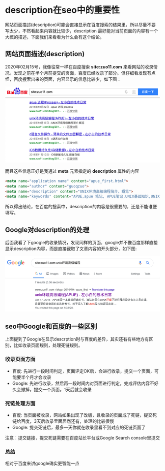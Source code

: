 # description在seo中的重要性

网站页面描述(description)可能会直接显示在百度搜索的结果里，所以尽量不要写太少，不然看起来内容就比较少，description 最好能对当前页面的内容有一个大概的描述，下面我们来看看为什么会有这个结论。

## 网站页面描述(description)

2020年02月15号，我像往常一样在百度搜索 **site:zuo11.com** 来看网站的收录情况。发现之前在半个月前提交的页面，百度已经收录了部分。但仔细看发现有点怪，百度搜索出来的页面，内容显示的信息比较少，如下图：

![mata_description_baidu.png](../../../images/blog/seo/mata_description_baidu.png)

而且这些信息正好是我通过 **meta** 元素指定的 **description** 属性的内容

```html
<meta name="application name" content="apue_first.html">
<meta name="author" content="guoqzuo">
<meta name="description" content="UNIX环境高级编程简介，概览">
<meta name="keywords" content="APUE,apue 笔记, APUE笔记,UNIX基础知识,UNIX环境高级编程,apue">
```

所以得出结论，在百度的搜索中，description的内容是很重要的，还是不能谁便填写。

## Google对description的处理
后面我看了下google的收录情况，发现同样的页面，google并不像百度那样直接显示description内容，而是直接截取了文章内容的开头部分，如下图:

![mata_description_google.png](../../../images/blog/seo/mata_description_google.png)

## seo中Google和百度的一些区别
上面提到了Google在显示descrption时与百度的差异，其实还有有些地方有区别，比如收录页面规则，处理死链规则。

### 收录页面方面
- 百度: 先进行一段时间判定，页面评定OK后，会进行收录，提交一个页面，可能要半个月才会收录
- Google: 先进行收录，然后再一段时间内对页面进行判定，完成评估内容不好久会撤掉，提交一个页面，1天后就会收录

### 死链处理方面
- 百度: 当页面被收录，网站如果出现了改版，且收录的页面成了死链，提交死链给百度，3天后收录里面居然还有，处理的比较很慢
- Google: 提交死链后，最多一天你就在收录里看不到对应的死链页面了


注意：提交链接，提交死链需要在百度站长平台或Google Search console里提交

### 总结
相对于百度来讲google确实更智能一点


